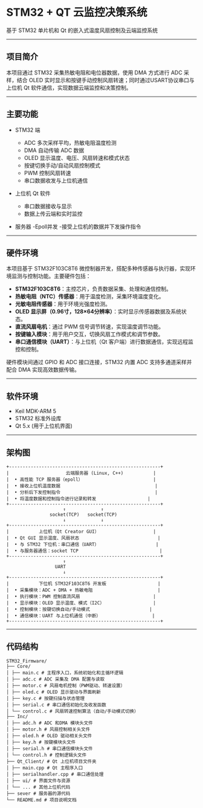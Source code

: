 # STM32 + QT 云监控决策系统

基于 STM32 单片机和 Qt 的嵌入式温度风扇控制及云端监控系统

---

## 项目简介

本项目通过 STM32 采集热敏电阻和电位器数据，使用 DMA 方式进行 ADC 采样，结合 OLED 实时显示和按键手动控制风扇转速；同时通过USART协议串口与上位机 Qt 软件通信，实现数据云端监控和决策控制。

---

## 主要功能

- STM32 端  
  - ADC 多次采样平均，热敏电阻温度检测  
  - DMA 自动传输 ADC 数据  
  - OLED 显示温度、电压、风扇转速和模式状态  
  - 按键切换手动/自动风扇控制模式  
  - PWM 控制风扇转速  
  - 串口数据收发与上位机通信

- 上位机 Qt 软件  
  - 串口数据接收与显示  
  - 数据上传云端和实时监控  
- 服务器
  -Epoll并发
  -接受上位机的数据并下发操作指令
---

## 硬件环境

本项目基于 STM32F103C8T6 微控制器开发，搭配多种传感器与执行器，实现环境监测与控制功能。主要硬件包括：

- **STM32F103C8T6**：主控芯片，负责数据采集、处理和通信控制。
- **热敏电阻（NTC）传感器**：用于温度检测，采集环境温度变化。
- **光敏电阻传感器**：用于环境光强度检测。
- **OLED 显示屏（0.96寸，128×64分辨率）**：实时显示传感器数据及系统状态。
- **直流风扇电机**：通过 PWM 信号调节转速，实现温度调节功能。
- **按键输入模块**：用于用户交互，切换风扇工作模式和调节参数。
- **串口通信模块（UART）**：与上位机（Qt 客户端）进行数据通信，实现远程监控和控制。

硬件模块间通过 GPIO 和 ADC 接口连接，STM32 内置 ADC 支持多通道采样并配合 DMA 实现高效数据传输。

---

## 软件环境

- Keil MDK-ARM 5  
- STM32 标准外设库  
- Qt 5.x (用于上位机界面)  

---
## 架构图
```
+--------------------------------------------------------+
|                     云端服务器 (Linux, C++)           |
|  • 高性能 TCP 服务器（epoll）                          |
|  • 接收上位机温度数据                                   |
|  • 分析后下发控制指令                                   |
|  • 将温度数据和控制指令进行记录和转发                   |
+--------------------------------------------------------+
                     ↑             ↑
                socket(TCP)   socket(TCP)
                     ↓             ↓
+--------------------------------------------------------+
|           上位机（Qt Creator GUI）                    |
|  • Qt GUI 显示温度、风扇状态                             |
|  • 与 STM32 下位机：串口通信（UART）                     |
|  • 与服务器通信：socket TCP                              |
+--------------------------------------------------------+
                     ↑
                  UART
                     ↓
+--------------------------------------------------------+
|           下位机 STM32F103C8T6 开发板                   |
|  • 采集模块：ADC + DMA + 热敏电阻                        |
|  • 执行模块：PWM 控制直流风扇                           |
|  • 显示模块：OLED 显示温度、模式（I2C）                  |
|  • 控制模块：按键切换自动/手动模式                      |
|  • 通信模块：UART 与上位机通信（中断）                   |
+--------------------------------------------------------+
```
---

## 代码结构
```
STM32_Firmware/
├── Core/
│ ├── main.c # 主程序入口，系统初始化和主循环逻辑
│ ├── adc.c # ADC 采集及 DMA 配置与读取
│ ├── motor.c # 风扇电机控制（PWM驱动、转速设置）
│ ├── oled.c # OLED 显示驱动与界面刷新
│ ├── key.c # 按键扫描与状态管理
│ ├── serial.c # 串口通信初始化及收发函数
│ └── control.c # 风扇转速控制算法（自动/手动模式切换）
├── Inc/
│ ├── adc.h # ADC 和DMA 模块头文件
│ ├── motor.h # 风扇控制相关头文件
│ ├── oled.h # OLED 驱动相关头文件
│ ├── key.h # 按键模块头文件
│ ├── serial.h # 串口通信模块头文件
│ └── control.h # 控制逻辑头文件
├── Qt_Client/ # Qt 上位机项目文件夹
│ ├── main.cpp # Qt 主程序入口
│ ├── serialhandler.cpp # 串口通信处理
│ ├── ui/ # 界面文件与资源
│ └── ... # 其他上位机代码
├── sever # 服务器的源代码
└── README.md # 项目说明文档
```






